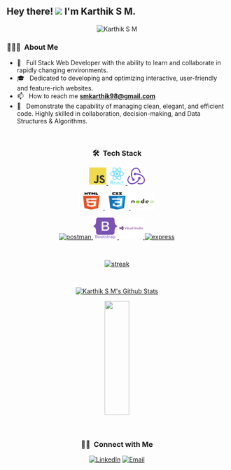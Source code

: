 <h2> Hey there! <img src="https://raw.githubusercontent.com/MartinHeinz/MartinHeinz/master/wave.gif" width="30px"> I'm Karthik S M.</h2>
<p align="center">
<img align="center" src="https://user-images.githubusercontent.com/77038954/133616013-7488fc92-9b6d-4df9-b2a3-88ba9636d49e.png" alt="Karthik S M" width="250px" height="250px" />
 </p>
<h3> 👨🏻‍💻 &nbsp;About Me </h3>

- 🤔 &nbsp; Full Stack Web Developer with the ability to learn and collaborate in rapidly changing environments.
- 🎓 &nbsp; Dedicated to developing and optimizing interactive, user-friendly and feature-rich websites.
- 📫 &nbsp; How to reach me **smkarthik98@gmail.com**
- 🌱 &nbsp; Demonstrate the capability of managing clean, elegant, and efficient code. Highly skilled in collaboration, decision-making, and Data Structures & Algorithms.
 <br/>
<h3 align="center">🛠 &nbsp;Tech Stack</h3>
<p align="center">
  <a href="https://developer.mozilla.org/en-US/docs/Web/JavaScript" target="_blank"> <img src="https://raw.githubusercontent.com/devicons/devicon/master/icons/javascript/javascript-original.svg" alt="javascript" width="40" height="40"/> </a> 
  <a href="https://reactjs.org/" target="_blank"><img src="https://raw.githubusercontent.com/devicons/devicon/master/icons/react/react-original-wordmark.svg" alt="react" width="40" height="40"/> </a> 
  <a href="https://redux.js.org" target="_blank"> <img src="https://raw.githubusercontent.com/devicons/devicon/master/icons/redux/redux-original.svg" alt="redux" width="40" height="40"/> </a> 
  </p>
 <p align="center">
  <a href="https://www.w3.org/html/" target="_blank"> <img src="https://raw.githubusercontent.com/devicons/devicon/master/icons/html5/html5-original-wordmark.svg" alt="html5" width="55" height="40"/> </a>
  <a href="https://www.w3schools.com/css/" target="_blank"> <img src="https://raw.githubusercontent.com/devicons/devicon/master/icons/css3/css3-original-wordmark.svg" alt="css3" width="55" height="40"/> </a>
  <a href="https://nodejs.org" target="_blank"> <img src="https://raw.githubusercontent.com/devicons/devicon/master/icons/nodejs/nodejs-original-wordmark.svg" alt="nodejs" width="55" height="40"/> </a> 
   </p>
     <p align="center">
 <a href="https://postman.com" target="_blank"> <img src="https://www.vectorlogo.zone/logos/getpostman/getpostman-icon.svg" alt="postman" width="55" height="50"/> </a> 
 <a href="https://getbootstrap.com" target="_blank"> <img src="https://raw.githubusercontent.com/devicons/devicon/master/icons/bootstrap/bootstrap-plain-wordmark.svg" alt="bootstrap" width="55" height="50"/> </a>
  <a href="https://getbootstrap.com" target="_blank"> <img src="https://raw.githubusercontent.com/devicons/devicon/master/icons/visualstudio/visualstudio-plain-wordmark.svg" alt="bootstrap" width="55" height="50"/> </a>
  <a href="https://expressjs.com/" target="_blank"> <img src="https://w7.pngwing.com/pngs/212/722/png-transparent-web-development-express-js-javascript-software-framework-laravel-world-wide-web-purple-blue-text.png" alt="express" width="75" height="50"/> </a>

 </p>

 
<br/>

<p align="center">
    <a href="https://github.com/karthik257/github-readme-streak-stats">
        <img title=":fire: Get streak stats for your profile at git.io/streak-stats" alt="streak" src="https://github-readme-streak-stats.herokuapp.com/?user=karthik257&theme=black-ice&hide_border=true&stroke=0000&background=060A0CD0"/>
    </a>
</p>

<br/>
 <p align="center">
    <a href="https://github.com/karthik257/github-readme-stats"><img alt="Karthik S M's Github Stats" src="https://github-readme-stats.vercel.app/api?username=karthik257&show_icons=true&count_private=true&theme=react&hide_border=true&bg_color=0D1117" /></a>
    </p>
<p align="center">
    <img src="https://github-readme-stats.vercel.app/api/top-langs/?username=karthik257&theme=react&hide_border=true&bg_color=0D1117" height="260px" width="33.25%"/>
    </p>
<br/>
<p align="center" width="100%" margin="auto">
<h3 align="center"> 🤝🏻 &nbsp;Connect with Me </h3>
<p align="center">
<a href="https://www.linkedin.com/in/smk4dev/"><img alt="LinkedIn" src="https://img.shields.io/badge/LinkedIn-Karthik%20V-blue?style=flat-square&logo=linkedin"></a>
<a href="mailto:smkarthik98@gmail.com"><img alt="Email" src="https://img.shields.io/badge/Email-smkarthik98@gmail.com-blue?style=flat-square&logo=gmail"></a>
</p>
</p>

